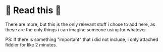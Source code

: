 # 🚨 Read this 🚨

There are more, but this is the only relevant stuff i chose to add here, as these are the only things i can imagine someone using for whatever.


PS: If there is something "important" that i did not include, i only attached fiddler for like 2 minutes.
